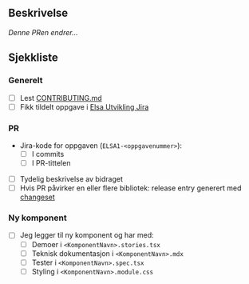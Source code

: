 ## Beskrivelse

_Denne PRen endrer..._

## Sjekkliste

### Generelt

- [ ] Lest [CONTRIBUTING.md](https://github.com/domstolene/designsystem/blob/main/CONTRIBUTING.md)
- [ ] Fikk tildelt oppgave i [Elsa Utvikling Jira](https://domstol.atlassian.net/jira/software/c/projects/ELSA1/boards/357)

### PR

- Jira-kode for oppgaven (`ELSA1-<oppgavenummer>`):
  - [ ] I commits
  - [ ] I PR-tittelen
- [ ] Tydelig beskrivelse av bidraget
- [ ] Hvis PR påvirker en eller flere bibliotek: release entry generert med [changeset](https://github.com/changesets/changesets/blob/main/docs/adding-a-changeset.md)

### Ny komponent

- [ ] Jeg legger til ny komponent og har med:
  - [ ] Demoer i `<KomponentNavn>.stories.tsx`
  - [ ] Teknisk dokumentasjon i `<KomponentNavn>.mdx`
  - [ ] Tester i `<KomponentNavn>.spec.tsx`
  - [ ] Styling i `<KomponentNavn>.module.css`
